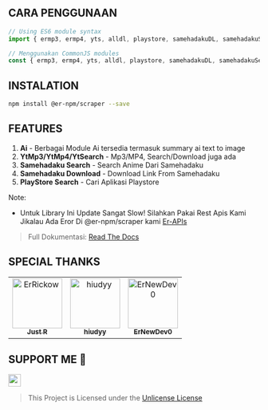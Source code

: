 ## CARA PENGGUNAAN

<!-- MARKDOWN-AUTO-DOCS:START (CODE:src=./install.js) -->
<!-- The below code snippet is automatically added from ./install.js -->

```js
// Using ES6 module syntax
import { ermp3, ermp4, yts, alldl, playstore, samehadakuDL, samehadakuSearch, ai } from '@er-npm/scraper';

// Menggunakan CommonJS modules
const { ermp3, ermp4, yts, alldl, playstore, samehadakuDL, samehadakuSearch, ai } = require('@er-npm/scraper');
```

<!-- MARKDOWN-AUTO-DOCS:END -->

## INSTALATION

<!-- MARKDOWN-AUTO-DOCS:START (CODE:src=./instalation.sh) -->
<!-- The below code snippet is automatically added from ./instalation.sh -->

```sh
npm install @er-npm/scraper --save
```

<!-- MARKD
> This Project is Licensed under [GNU General Public License](https://github.com/ErRickow/ApiNyaEr/blob/Er/LICENSE)OWN-AUTO-DOCS:END -->

## FEATURES
1. **Ai** - Berbagai Module Ai tersedia termasuk summary ai text to image
2. **YtMp3/YtMp4/YtSearch** - Mp3/MP4, Search/Download juga ada
3. **Samehadaku Search** - Search Anime Dari Samehadaku
4. **Samehadaku Download** - Download Link From Samehadaku
5. **PlayStore Search** - Cari Aplikasi Playstore

Note:
  - Untuk Library Ini Update Sangat Slow! Silahkan Pakai Rest Apis Kami Jikalau Ada Eror Di @er-npm/scraper kami [Er-APIs](https://er-api.biz.id/testing)

> Full Dokumentasi:
> [Read The Docs](http://er-npm.rtfd.io/)

## SPECIAL THANKS
<!-- readme: contributors -start -->
<table>
	<tbody>
		<tr>
            <td align="center">
                <a href="https://github.com/ErRickow">
                    <img src="https://avatars.githubusercontent.com/u/172886759?v=4" width="100;" alt="ErRickow"/>
                    <br />
                    <sub><b>Just R</b></sub>
                </a>
            </td>
            <td align="center">
                <a href="https://github.com/hiudyy">
                    <img src="https://avatars.githubusercontent.com/u/153995129?v=4" width="100;" alt="hiudyy"/>
                    <br />
                    <sub><b>hiudyy</b></sub>
                </a>
            </td>
            <td align="center">
                <a href="https://github.com/ErNewDev0">
                    <img src="https://avatars.githubusercontent.com/u/190163315?v=4" width="100;" alt="ErNewDev0"/>
                    <br />
                    <sub><b>ErNewDev0</b></sub>
                </a>
            </td>
		</tr>
	<tbody>
</table>
<!-- readme: contributors -end -->

## SUPPORT ME 💖  
<a href="https://trakteer.id/er_rickow/tip">
    <img src="https://edge-cdn.trakteer.id/images/embed/trbtn-red-1.png?v=24-01-2025" height="25">
</a>

> This Project is Licensed under the [Unlicense License](https://raw.githubusercontent.com/ErRickow/npm-yt/master/license.txt)
